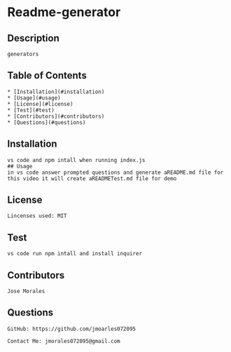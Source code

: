 # Readme-generator
    
    
## Description
    generators
 
## Table of Contents
    * [Installation](#installation)
    * [Usage](#usage)
    * [License](#license)
    * [Test](#test)
    * [Contributors](#contributors)
    * [Questions](#questions)

## Installation
    vs code and npm intall when running index.js
    ## Usage
    in vs code answer prompted questions and generate aREADME.md file for this video it will create aREADMETest.md file for demo
    
## License
    Lincenses used: MIT
## Test
    vs code run npm intall and install inquirer
## Contributors
    Jose Morales
## Questions
    GitHub: https://github.com/jmoarles072095

    Contact Me: jmorales072095@gmail.com
    